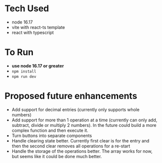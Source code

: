 # Tech Used
- node 16.17
- vite with react-ts template
- react with typescript

# To Run
- **use node 16.17 or greater**
- `npm install`
- `npm run dev`

# Proposed future enhancements
- Add support for decimal entries (currently only supports whole numbers)
- Add support for more than 1 operation at a time (currently can only add, subtract, divide or multiply 2 numbers). In the future could build a more complex function and then execute it.
- Turn buttons into separate components
- Handle clearing state better. Currently first clear is for the entry and then the second clear removes all operations for a re-start
- Handle the storage of the operations better. The array works for now, but seems like it could be done much better.


